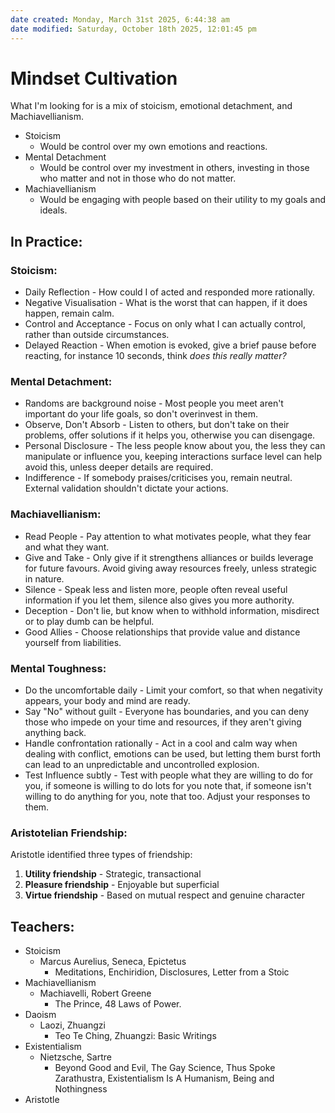```yaml
---
date created: Monday, March 31st 2025, 6:44:38 am
date modified: Saturday, October 18th 2025, 12:01:45 pm
---
```


# Mindset Cultivation

What I'm looking for is a mix of stoicism, emotional detachment, and Machiavellianism.

- Stoicism
	- Would be control over my own emotions and reactions.
- Mental Detachment
	- Would be control over my investment in others, investing in those who matter and not in those who do not matter.
- Machiavellianism
	- Would be engaging with people based on their utility to my goals and ideals.

## In Practice:

### Stoicism:
- Daily Reflection - How could I of acted and responded more rationally.
- Negative Visualisation - What is the worst that can happen, if it does happen, remain calm.
- Control and Acceptance - Focus on only what I can actually control, rather than outside circumstances.
- Delayed Reaction - When emotion is evoked, give a brief pause before reacting, for instance 10 seconds, think *does this really matter?*

### Mental Detachment:
- Randoms are background noise - Most people you meet aren't important do your life goals, so don't overinvest in them.
- Observe, Don't Absorb - Listen to others, but don't take on their problems, offer solutions if it helps you, otherwise you can disengage.
- Personal Disclosure - The less people know about you, the less they can manipulate or influence you, keeping interactions surface level can help avoid this, unless deeper details are required.
- Indifference - If somebody praises/criticises you, remain neutral. External validation shouldn't dictate your actions.

### Machiavellianism:
- Read People - Pay attention to what motivates people, what they fear and what they want.
- Give and Take - Only give if it strengthens alliances or builds leverage for future favours. Avoid giving away resources freely, unless strategic in nature.
- Silence - Speak less and listen more, people often reveal useful information if you let them, silence also gives you more authority.
- Deception - Don't lie, but know when to withhold information, misdirect or to play dumb can be helpful.
- Good Allies - Choose relationships that provide value and distance yourself from liabilities.

### Mental Toughness:
- Do the uncomfortable daily - Limit your comfort, so that when negativity appears, your body and mind are ready.
- Say "No" without guilt - Everyone has boundaries, and you can deny those who impede on your time and resources, if they aren't giving anything back.
- Handle confrontation rationally - Act in a cool and calm way when dealing with conflict, emotions can be used, but letting them burst forth can lead to an unpredictable and uncontrolled explosion.
- Test Influence subtly - Test with people what they are willing to do for you, if someone is willing to do lots for you note that, if someone isn't willing to do anything for you, note that too. Adjust your responses to them.

### Aristotelian Friendship:

Aristotle identified three types of friendship:
1. **Utility friendship** - Strategic, transactional
2. **Pleasure friendship** - Enjoyable but superficial
3. **Virtue friendship** - Based on mutual respect and genuine character

## Teachers:

- Stoicism
	- Marcus Aurelius, Seneca, Epictetus
		- Meditations, Enchiridion, Disclosures, Letter from a Stoic
- Machiavellianism
	- Machiavelli, Robert Greene
		- The Prince, 48 Laws of Power.
- Daoism
	- Laozi, Zhuangzi
		- Teo Te Ching, Zhuangzi: Basic Writings
- Existentialism
	- Nietzsche, Sartre
		- Beyond Good and Evil, The Gay Science, Thus Spoke Zarathustra, Existentialism Is A Humanism, Being and Nothingness
- Aristotle


